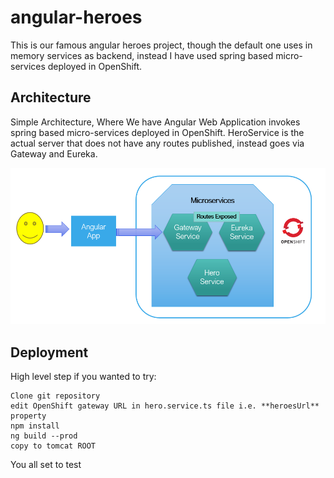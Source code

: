 # angular-heroes
This is our famous angular heroes project, though the default one uses in memory services as backend, instead I have used spring based micro-services deployed in OpenShift.

## Architecture
Simple Architecture, Where We have Angular Web Application invokes spring based micro-services deployed in OpenShift. HeroService is the actual server that does not have any routes published, instead goes via Gateway and Eureka.

![Screenshot](architecture.png)

## Deployment
High level step if you wanted to try:
```
Clone git repository
edit OpenShift gateway URL in hero.service.ts file i.e. **heroesUrl** property
npm install
ng build --prod
copy to tomcat ROOT
```
You all set to test
